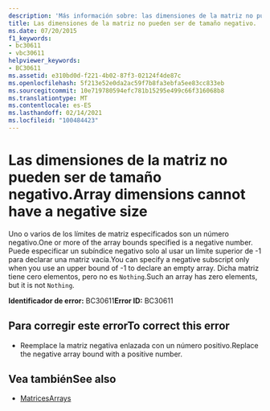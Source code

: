 ```yaml
---
description: 'Más información sobre: las dimensiones de la matriz no pueden tener un tamaño negativo'
title: Las dimensiones de la matriz no pueden ser de tamaño negativo.
ms.date: 07/20/2015
f1_keywords:
- bc30611
- vbc30611
helpviewer_keywords:
- BC30611
ms.assetid: e310bd0d-f221-4b02-87f3-02124f4de87c
ms.openlocfilehash: 5f213e52e0da2ac59f7b8fa3ebfa5ee83cc833eb
ms.sourcegitcommit: 10e719780594efc781b15295e499c66f316068b8
ms.translationtype: MT
ms.contentlocale: es-ES
ms.lasthandoff: 02/14/2021
ms.locfileid: "100484423"
---
```

# <a name="array-dimensions-cannot-have-a-negative-size"></a><span data-ttu-id="91a2c-103">Las dimensiones de la matriz no pueden ser de tamaño negativo.</span><span class="sxs-lookup"><span data-stu-id="91a2c-103">Array dimensions cannot have a negative size</span></span>

<span data-ttu-id="91a2c-104">Uno o varios de los límites de matriz especificados son un número negativo.</span><span class="sxs-lookup"><span data-stu-id="91a2c-104">One or more of the array bounds specified is a negative number.</span></span> <span data-ttu-id="91a2c-105">Puede especificar un subíndice negativo solo al usar un límite superior de -1 para declarar una matriz vacía.</span><span class="sxs-lookup"><span data-stu-id="91a2c-105">You can specify a negative subscript only when you use an upper bound of -1 to declare an empty array.</span></span> <span data-ttu-id="91a2c-106">Dicha matriz tiene cero elementos, pero no es `Nothing`.</span><span class="sxs-lookup"><span data-stu-id="91a2c-106">Such an array has zero elements, but it is not `Nothing`.</span></span>  
  
 <span data-ttu-id="91a2c-107">**Identificador de error:** BC30611</span><span class="sxs-lookup"><span data-stu-id="91a2c-107">**Error ID:** BC30611</span></span>  
  
## <a name="to-correct-this-error"></a><span data-ttu-id="91a2c-108">Para corregir este error</span><span class="sxs-lookup"><span data-stu-id="91a2c-108">To correct this error</span></span>  
  
- <span data-ttu-id="91a2c-109">Reemplace la matriz negativa enlazada con un número positivo.</span><span class="sxs-lookup"><span data-stu-id="91a2c-109">Replace the negative array bound with a positive number.</span></span>  
  
## <a name="see-also"></a><span data-ttu-id="91a2c-110">Vea también</span><span class="sxs-lookup"><span data-stu-id="91a2c-110">See also</span></span>

- [<span data-ttu-id="91a2c-111">Matrices</span><span class="sxs-lookup"><span data-stu-id="91a2c-111">Arrays</span></span>](../programming-guide/language-features/arrays/index.md)
